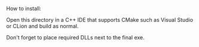 How to install:

Open this directory in a C++ IDE that supports CMake such as Visual Studio or CLion and build as normal.

Don't forget to place required DLLs next to the final exe.
